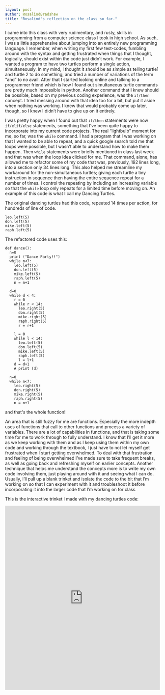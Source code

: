 ```yaml
---
layout: post
author: RosalindBradshaw
title: "Rosalind's reflection on the class so far."
---
```


I came into this class with very rudimentary, and rusty, skills in programming from a computer science class I took in high school. As such, I was a little apprehensive about jumping into an entirely new programming language. I remember, when writing my first few test-codes, fumbling around with the syntax and getting frustrated when things that I thought, logically, should exist within the code just didn’t work. For example, I wanted a program to have two turtles perform a single action, simultaneously. In my mind, I thought it should be as simple as telling turtle1 and turtle 2 to do something, and tried a number of variations of the term “and” to no avail. After that I started looking online and talking to a programmer friend which is how I found out simultaneous turtle commands are pretty much impossible in python. Another command that I knew should be possible, based on my previous coding experience, was the `if/then` concept. I tried messing around with that idea too for a bit, but put it aside when nothing was working. I knew that would probably come up later, though, so I knew I didn’t have to give up on it entirely.

I was pretty happy when I found out that `if/then` statements were now `if/elif/else` statements, something that I’ve been quite happy to incorporate into my current code projects. The real “lightbulb” moment for me, so far, was the `while` command. I had a program that I was working on that I wanted to be able to repeat, and a quick google search told me that loops were possible, but I wasn’t able to understand how to make them happen. Then `while` statements were briefly mentioned in class last week and that was when the loop idea clicked for me. That command, alone, has allowed me to refactor some of my code that was, previously, 192 lines long, into a section only 34 lines long. This also helped me streamline my workaround for the non-simultaneous turtles; giving each turtle a tiny instruction in sequence then having the entire sequence repeat for a number of times. I control the repeating by including an increasing variable so that the `while` loop only repeats for a limited time before moving on. An example of this code is what I call my Dancing Turtles.

The original dancing turtles had this code, repeated 14 times per action, for hundreds of line of code.
```
leo.left(5)
don.left(5)
mike.left(5)
raph.left(5)
```

The refactored code uses this:
```
def dance():
  n=0
  print ("Dance Party!!")
  while n<7:
    leo.left(5)
    don.left(5)
    mike.left(5)
    raph.left(5)
    n = n+1
    
  d=0
  while d < 4:
    r = 0
    while r < 14:
      leo.right(5)
      don.right(5)
      mike.right(5)
      raph.right(5)
      r = r+1
    
    l = 0
    while l < 14:
      leo.left(5)
      don.left(5)
      mike.left(5)
      raph.left(5)
      l = l+1
    d = d+1
    # print (d)
  
  n=0
  while n<7:
    leo.right(5)
    don.right(5)
    mike.right(5)
    raph.right(5)
    n = n+1
```
and that's the whole function!

An area that is still fuzzy for me are functions. Especially the more indepth uses of functions that call to other functions and process a variety of variables. There are a lot of capabilities in functions, and that is taking some time for me to work through to fully understand. I know that I’ll get it more as we keep working with them and as I keep using them within my own code and working through the textbook, I just have to not let myself get frustrated when I start getting overwhelmed. To deal with that frustration and feeling of being overwhelmed I’ve made sure to take frequent breaks, as well as going back and refreshing myself on earlier concepts. Another technique that helps me understand the concepts more is to write my own code involving them, just playing around with it and seeing what I can do. Usually, I’ll pull up a blank trinket and isolate the code to the bit that I’m working on so that I can experiment with it and troubleshoot it before incorporating it into the larger code that I’m working on for class. 

This is the interactive trinket I made with my dancing turtles code:
<iframe src="https://trinket.io/embed/python/55d48540c6" width="100%" height="600" frameborder="0" marginwidth="0" marginheight="0" allowfullscreen></iframe>

